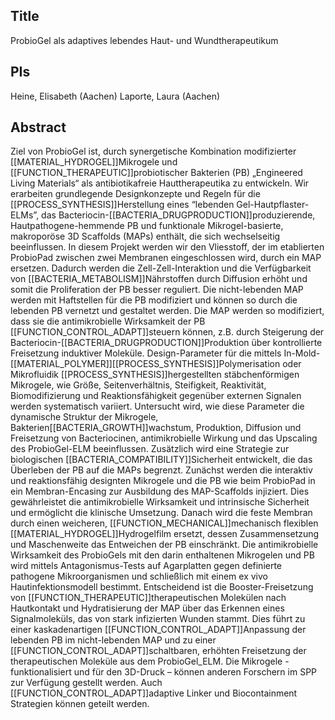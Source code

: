 ## Title
ProbioGel als adaptives lebendes Haut- und Wundtherapeutikum

## PIs
Heine, Elisabeth (Aachen)
Laporte, Laura (Aachen)

## Abstract
Ziel von ProbioGel ist, durch synergetische Kombination modifizierter [[MATERIAL_HYDROGEL]]Mikrogele und [[FUNCTION_THERAPEUTIC]]probiotischer Bakterien (PB) „Engineered Living Materials“ als antibiotikafreie Hauttherapeutika zu entwickeln. Wir erarbeiten grundlegende Designkonzepte und Regeln für die [[PROCESS_SYNTHESIS]]Herstellung eines “lebenden Gel-Hautpflaster-ELMs”, das Bacteriocin-[[BACTERIA_DRUGPRODUCTION]]produzierende, Hautpathogene-hemmende PB und funktionale Mikrogel-basierte, makroporöse 3D Scaffolds (MAPs) enthält, die sich wechselseitig beeinflussen. In diesem Projekt werden wir den Vliesstoff, der im etablierten ProbioPad zwischen zwei Membranen eingeschlossen wird, durch ein MAP ersetzen. Dadurch werden die Zell-Zell-Interaktion und die Verfügbarkeit von [[BACTERIA_METABOLISM]]Nährstoffen durch Diffusion erhöht und somit die Proliferation der PB besser reguliert. Die nicht-lebenden MAP werden mit Haftstellen für die PB modifiziert und können so durch die lebenden PB vernetzt und gestaltet werden. Die MAP werden so modifiziert, dass sie die antimikrobielle Wirksamkeit der PB [[FUNCTION_CONTROL_ADAPT]]steuern können, z.B. durch Steigerung der Bacteriocin-[[BACTERIA_DRUGPRODUCTION]]Produktion über kontrollierte Freisetzung induktiver Moleküle. Design-Parameter für die mittels In-Mold-[[MATERIAL_POLYMER]][[PROCESS_SYNTHESIS]]Polymerisation oder Mikrofluidik [[PROCESS_SYNTHESIS]]hergestellten stäbchenförmigen Mikrogele, wie Größe, Seitenverhältnis, Steifigkeit, Reaktivität, Biomodifizierung und Reaktionsfähigkeit gegenüber externen Signalen werden systematisch variiert. Untersucht wird, wie diese Parameter die dynamische Struktur der Mikrogele, Bakterien[[BACTERIA_GROWTH]]wachstum, Produktion, Diffusion und Freisetzung von Bacteriocinen, antimikrobielle Wirkung und das Upscaling des ProbioGel-ELM beeinflussen. Zusätzlich wird eine Strategie zur biologischen [[BACTERIA_COMPATIBILITY]]Sicherheit entwickelt, die das Überleben der PB auf die MAPs begrenzt. Zunächst werden die interaktiv und reaktionsfähig designten Mikrogele und die PB wie beim ProbioPad in ein Membran-Encasing zur Ausbildung des MAP-Scaffolds injiziert. Dies gewährleistet die antimikrobielle Wirksamkeit und intrinsische Sicherheit und ermöglicht die klinische Umsetzung. Danach wird die feste Membran durch einen weicheren, [[FUNCTION_MECHANICAL]]mechanisch flexiblen [[MATERIAL_HYDROGEL]]Hydrogelfilm ersetzt, dessen Zusammensetzung und Maschenweite das Entweichen der PB einschränkt. Die antimikrobielle Wirksamkeit des ProbioGels mit den darin enthaltenen Mikrogelen und PB wird mittels Antagonismus-Tests auf Agarplatten gegen definierte pathogene Mikroorganismen und schließlich mit einem ex vivo Hautinfektionsmodell bestimmt. Entscheidend ist die Booster-Freisetzung von [[FUNCTION_THERAPEUTIC]]therapeutischen Molekülen nach Hautkontakt und Hydratisierung der MAP über das Erkennen eines Signalmoleküls, das von stark infizierten Wunden stammt. Dies führt zu einer kaskadenartigen [[FUNCTION_CONTROL_ADAPT]]Anpassung der lebenden PB im nicht-lebenden MAP und zu einer [[FUNCTION_CONTROL_ADAPT]]schaltbaren, erhöhten Freisetzung der therapeutischen Moleküle aus dem ProbioGel_ELM. Die Mikrogele - funktionalisiert und für den 3D-Druck – können anderen Forschern im SPP zur Verfügung gestellt werden. Auch [[FUNCTION_CONTROL_ADAPT]]adaptive Linker und Biocontainment Strategien können geteilt werden.